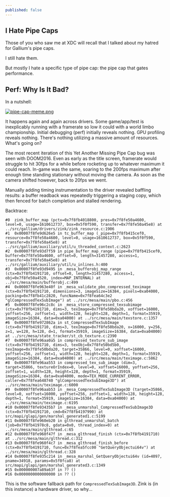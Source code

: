 ```yaml
---
published: false
---
```

## I Hate Pipe Caps

Those of you who saw me at XDC will recall that I talked about my hatred for Gallium's pipe caps.

I still hate them.

But mostly I hate a specific type of pipe cap: the pipe cap that gates performance.

## Perf: Why Is It Bad?

In a nutshell:

[![pipe-cap-meme.png]({{site.url}}/assets/pipe-cap-meme.png)]({{site.url}}/assets/pipe-cap-meme.png)

It happens again and again across drivers. Some game/app/test is inexplicably running with a framerate so low it could with a world limbo championship. Initial debugging (perf) initially reveals nothing. GPU profiling reveals nothing. There's nothing utilizing a massive amount of resources. What's going on?

The most recent iteration of this Yet Another Missing Pipe Cap bug was seen with DOOM2016. Even as early as the title screen, framerate would struggle to hit 30fps for a while before rocketing up to whatever maximum it could reach. In-game was the same, soaring to the 200fps maximum after enough time standing stationary without moving the camera. As soon as the camera shifted however, back to 20fps we went.

Manually adding timing instrumentation to the driver revealed baffling results: a buffer readback was repeatedly triggering a staging copy, which then fenced for batch completion and stalled rendering.

Backtrace:

```
#0  zink_buffer_map (pctx=0x7f8fb4018800, pres=0x7f8fe50a4600, level=0, usage=1610612737, box=0x5f0f590, transfer=0x7f8fe50a45e8) at ../src/gallium/drivers/zink/zink_resource.c:1906
#1  0x00007f8fe9d626e5 in tc_buffer_map (_pipe=0x7f8fb415cef0, resource=0x7f8fe50a4600, level=0, usage=1610612737, box=0x5f0f590, transfer=0x7f8fe50a45e8) at ../src/gallium/auxiliary/util/u_threaded_context.c:2623
#2  0x00007f8fe93d7f59 in pipe_buffer_map_range (pipe=0x7f8fb415cef0, buffer=0x7f8fe50a4600, offset=0, length=31457280, access=1, transfer=0x7f8fe50a45e8) at ../src/gallium/auxiliary/util/u_inlines.h:400
#3  0x00007f8fe93d9495 in _mesa_bufferobj_map_range (ctx=0x7f8fb4191710, offset=0, length=31457280, access=1, obj=0x7f8fe50a4520, index=MAP_INTERNAL) at ../src/mesa/main/bufferobj.c:499
#4  0x00007f8fe963e40f in _mesa_validate_pbo_compressed_teximage (ctx=0x7f8fb4191710, dimensions=3, imageSize=16384, pixels=0xa04000, packing=0x7f8fb41c2820, funcName=0x7f8fea64c3e2 "glCompressedTexSubImage") at ../src/mesa/main/pbo.c:456
#5  0x00007f8fe96c2c8c in _mesa_store_compressed_texsubimage (ctx=0x7f8fb4191710, dims=3, texImage=0x7f8fe50bda20, xoffset=16000, yoffset=256, zoffset=1, width=128, height=128, depth=1, format=35919, imageSize=16384, data=0xa04000) at ../src/mesa/main/texstore.c:1357
#6  0x00007f8fe972862a in st_CompressedTexSubImage (ctx=0x7f8fb4191710, dims=3, texImage=0x7f8fe50bda20, x=16000, y=256, z=1, w=128, h=128, d=1, format=35919, imageSize=16384, data=0xa04000) at ../src/mesa/state_tracker/st_cb_texture.c:2390
#7  0x00007f8fe96aa0a5 in compressed_texture_sub_image (ctx=0x7f8fb4191710, dims=3, texObj=0x7f8fe50bd5b0, texImage=0x7f8fe50bda20, target=35866, level=0, xoffset=16000, yoffset=256, zoffset=1, width=128, height=128, depth=1, format=35919, imageSize=16384, data=0xa04000) at ../src/mesa/main/teximage.c:5862
#8  0x00007f8fe96aa553 in compressed_tex_sub_image (dim=3, target=35866, textureOrIndex=0, level=0, xoffset=16000, yoffset=256, zoffset=1, width=128, height=128, depth=1, format=35919, imageSize=16384, data=0xa04000, mode=TEX_MODE_CURRENT_ERROR, caller=0x7f8fea648740 "glCompressedTexSubImage3D") at ../src/mesa/main/teximage.c:6000
#9  0x00007f8fe96aab53 in _mesa_CompressedTexSubImage3D (target=35866, level=0, xoffset=16000, yoffset=256, zoffset=1, width=128, height=128, depth=1, format=35919, imageSize=16384, data=0xa04000) at ../src/mesa/main/teximage.c:6195
#10 0x00007f8fe93435b7 in _mesa_unmarshal_CompressedTexSubImage3D (ctx=0x7f8fb4191710, cmd=0x7f8fb4197990) at src/mapi/glapi/gen/marshal_generated1.c:5199
#11 0x00007f8fe960eb20 in glthread_unmarshal_batch (job=0x7f8fb41978c8, gdata=0x0, thread_index=0) at ../src/mesa/main/glthread.c:65
#12 0x00007f8fe960f47f in _mesa_glthread_finish (ctx=0x7f8fb4191710) at ../src/mesa/main/glthread.c:312
#13 0x00007f8fe960f4c7 in _mesa_glthread_finish_before (ctx=0x7f8fb4191710, func=0x7f8fea5fcc00 "GetQueryObjectui64v") at ../src/mesa/main/glthread.c:328
#14 0x00007f8fe935c214 in _mesa_marshal_GetQueryObjectui64v (id=4097, pname=34918, params=0x5f0fca8) at src/mapi/glapi/gen/marshal_generated3.c:1349
#15 0x000000007a89a63f in ?? ()
#16 0x0000000000000000 in ?? ()
```

This is the software fallback path for `CompressedTexSubImage3D`. Zink is (in this instance) a hardware driver, so why...


